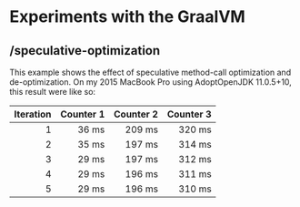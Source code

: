 # Experiments with the GraalVM

## /speculative-optimization
This example shows the effect of speculative method-call optimization and de-optimization. On my 2015 MacBook Pro using AdoptOpenJDK 11.0.5+10, this result were like so:

| Iteration | Counter 1 | Counter 2 | Counter 3 |
| --------: | --------: | --------: | --------: |
|         1 |     36 ms |    209 ms |    320 ms |
|         2 |     35 ms |    197 ms |    314 ms |
|         3 |     29 ms |    197 ms |    312 ms |
|         4 |     29 ms |    196 ms |    311 ms |
|         5 |     29 ms |    196 ms |    310 ms |